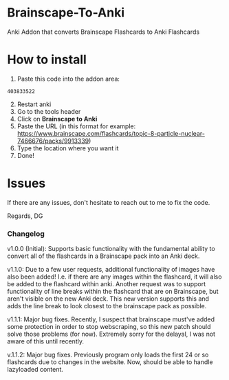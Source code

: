 # Brainscape-To-Anki
Anki Addon that converts Brainscape Flashcards to Anki Flashcards

# How to install

1. Paste this code into the addon area:
```
403833522
```
2. Restart anki
3. Go to the tools header
4. Click on **Brainscape to Anki**
5. Paste the URL (in this format for example: https://www.brainscape.com/flashcards/topic-8-particle-nuclear-7466676/packs/9913339)
6. Type the location where you want it
7. Done!

# Issues
If there are any issues, don't hesitate to reach out to me to fix the code.

Regards,
DG

### Changelog

v1.0.0 (Initial): Supports basic functionality with the fundamental ability to convert all of the flashcards in a Brainscape pack into an Anki deck.

v1.1.0: Due to a few user requests, additional functionality of images have also been added! I.e. if there are any images within the flashcard, it will also be added to the flashcard within anki. Another request was to support functionality of line breaks within the flashcard that are on Brainscape, but aren't visible on the new Anki deck. This new version supports this and adds the line break to look closest to the brainscape pack as possible. 

v1.1.1: Major bug fixes. Recently, I suspect that brainscape must've added some protection in order to stop webscraping, so this new patch should solve those problems (for now). Extremely sorry for the delayal, I was not aware of this until recently.

v.1.1.2: Major bug fixes. Previously program only loads the first 24 or so flashcards due to changes in the website. Now, should be able to handle lazyloaded content. 
